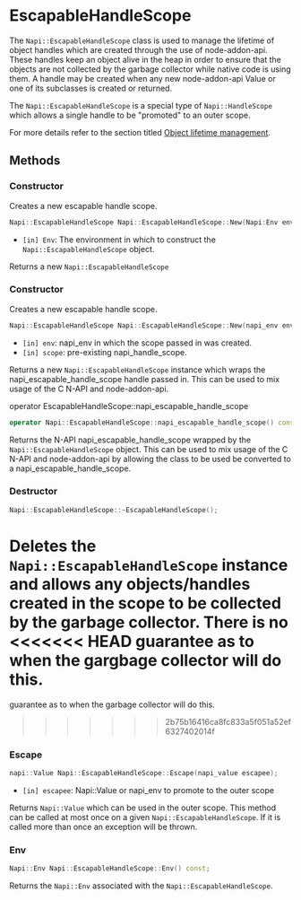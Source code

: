 # EscapableHandleScope

The `Napi::EscapableHandleScope` class is used to manage the lifetime of object handles
which are created through the use of node-addon-api. These handles
keep an object alive in the heap in order to ensure that the objects
are not collected by the garbage collector while native code is using them.
A handle may be created when any new node-addon-api Value or one
of its subclasses is created or returned.

The `Napi::EscapableHandleScope` is a special type of `Napi::HandleScope`
which allows a single handle to be "promoted" to an outer scope.

For more details refer to the section titled
[Object lifetime management](object_lifetime_management.md).

## Methods

### Constructor

Creates a new escapable handle scope.

```cpp
Napi::EscapableHandleScope Napi::EscapableHandleScope::New(Napi:Env env);
```

- `[in] Env`: The environment in which to construct the `Napi::EscapableHandleScope` object.

Returns a new `Napi::EscapableHandleScope`

### Constructor

Creates a new escapable handle scope.

```cpp
Napi::EscapableHandleScope Napi::EscapableHandleScope::New(napi_env env, napi_handle_scope scope);
```

- `[in] env`: napi_env in which the scope passed in was created.
- `[in] scope`: pre-existing napi_handle_scope.

Returns a new `Napi::EscapableHandleScope` instance which wraps the
napi_escapable_handle_scope handle passed in. This can be used
to mix usage of the C N-API and node-addon-api.

operator EscapableHandleScope::napi_escapable_handle_scope

```cpp
operator Napi::EscapableHandleScope::napi_escapable_handle_scope() const
```

Returns the N-API napi_escapable_handle_scope wrapped by the `Napi::EscapableHandleScope` object.
This can be used to mix usage of the C N-API and node-addon-api by allowing
the class to be used be converted to a napi_escapable_handle_scope.

### Destructor
```cpp
Napi::EscapableHandleScope::~EscapableHandleScope();
```

Deletes the `Napi::EscapableHandleScope` instance and allows any objects/handles created
in the scope to be collected by the garbage collector. There is no
<<<<<<< HEAD
guarantee as to when the gargbage collector will do this.
=======
guarantee as to when the garbage collector will do this.
>>>>>>> 2b75b16416ca8fc833a5f051a52ef6327402014f

### Escape

```cpp
napi::Value Napi::EscapableHandleScope::Escape(napi_value escapee);
```

- `[in] escapee`: Napi::Value or napi_env to promote to the outer scope

Returns `Napi::Value` which can be used in the outer scope. This method can
be called at most once on a given `Napi::EscapableHandleScope`. If it is called
more than once an exception will be thrown.

### Env

```cpp
Napi::Env Napi::EscapableHandleScope::Env() const;
```

Returns the `Napi::Env` associated with the `Napi::EscapableHandleScope`.
